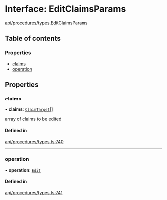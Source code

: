 # Interface: EditClaimsParams

[api/procedures/types](../wiki/api.procedures.types).EditClaimsParams

## Table of contents

### Properties

- [claims](../wiki/api.procedures.types.EditClaimsParams#claims)
- [operation](../wiki/api.procedures.types.EditClaimsParams#operation)

## Properties

### claims

• **claims**: [`ClaimTarget`](../wiki/api.entities.types.ClaimTarget)[]

array of claims to be edited

#### Defined in

[api/procedures/types.ts:740](https://github.com/PolymeshAssociation/polymesh-sdk/blob/fe2e6dd1/src/api/procedures/types.ts#L740)

___

### operation

• **operation**: [`Edit`](../wiki/api.procedures.types.ClaimOperation#edit)

#### Defined in

[api/procedures/types.ts:741](https://github.com/PolymeshAssociation/polymesh-sdk/blob/fe2e6dd1/src/api/procedures/types.ts#L741)
